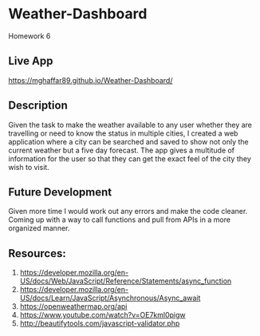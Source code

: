 # Weather-Dashboard

Homework 6

## Live App

https://mghaffar89.github.io/Weather-Dashboard/

## Description

Given the task to make the weather available to any user whether they are travelling or need to know the status in multiple cities, I created a web application where a city can be searched and saved to show not only the current weather but a five day forecast. The app gives a multitude of information for the user so that they can get the exact feel of the city they wish to visit.

## Future Development

Given more time I would work out any errors and make the code cleaner. Coming up with a way to call functions and pull from APIs in a more organized manner.

## Resources:

1. https://developer.mozilla.org/en-US/docs/Web/JavaScript/Reference/Statements/async_function
2. https://developer.mozilla.org/en-US/docs/Learn/JavaScript/Asynchronous/Async_await
3. https://openweathermap.org/api
4. https://www.youtube.com/watch?v=OE7kml0pigw
5. http://beautifytools.com/javascript-validator.php
